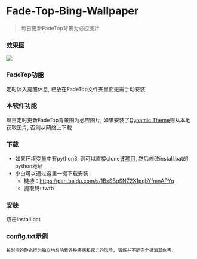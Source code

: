 # Fade-Top-Bing-Wallpaper
> 每日更新FadeTop背景为必应图片

### 效果图
![](example.gif)

### FadeTop功能
定时淡入提醒休息, 已放在FadeTop文件夹里面无需手动安装

### 本软件功能
每日定时更新FadeTop背景图为必应图片, 如果安装了[Dynamic Theme](https://www.microsoft.com/zh-cn/p/dynamic-theme/9nblggh1zbkw)则从本地获取图片, 否则从网络上下载

### 下载
- 如果环境变量中有python3, 则可以直接clone[该项目](https://github.com/twfb/FadeTop-Bing-Wallpaper), 然后修改install.bat的python地址
- 小白可以通过这里一键下载安装
    - 链接：https://pan.baidu.com/s/1BxSBgSNZ2X1pqbYfmnAPYg 
    - 提取码: twfb

### 安装
双击install.bat
 
### config.txt示例
```
长时间的静态行为独立地影响着各种疾病和死亡的风险, 锻炼并不能完全抵消其危害.
```
